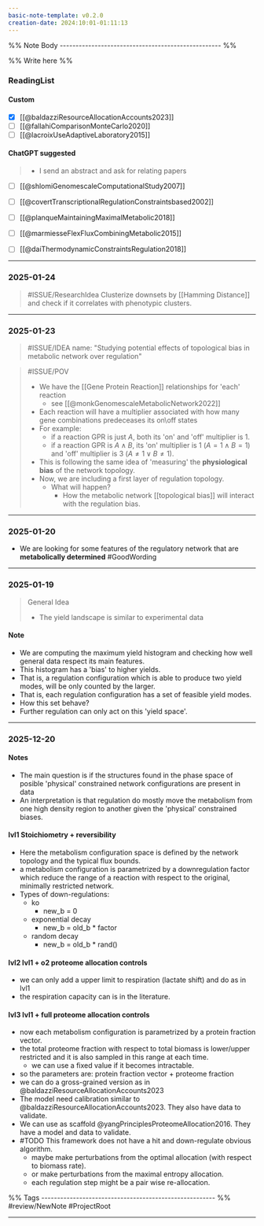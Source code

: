 ```yaml
---
basic-note-template: v0.2.0
creation-date: 2024:10:01-01:11:13
---
```


%% Note Body --------------------------------------------------- %%

%% Write here %%

### ReadingList


#### Custom
- [x] [[@baldazziResourceAllocationAccounts2023]]
- [ ] [[@fallahiComparisonMonteCarlo2020]]
- [ ] [[@lacroixUseAdaptiveLaboratory2015]]

#### ChatGPT suggested

> - I send an abstract and ask for relating papers

- [ ] [[@shlomiGenomescaleComputationalStudy2007]]
- [ ] [[@covertTranscriptionalRegulationConstraintsbased2002]]
- [ ] [[@planqueMaintainingMaximalMetabolic2018]]
- [ ] [[@marmiesseFlexFluxCombiningMetabolic2015]]
- [ ] [[@daiThermodynamicConstraintsRegulation2018]]


***
### 2025-01-24

> #ISSUE/ResearchIdea 
> Clusterize downsets by [[Hamming Distance]] and check if it correlates with phenotypic clusters. 



***
### 2025-01-23

> #ISSUE/IDEA
> name:
> "Studying potential effects of topological bias in metabolic network over regulation"

> #ISSUE/POV
> - We have the [[Gene Protein Reaction]] relationships for 'each' reaction
> 	- see [[@monkGenomescaleMetabolicNetwork2022]]
> - Each reaction will have a multiplier associated with how many gene combinations predeceases its on\off states
> - For example:
> 	- if a reaction GPR is just $A$, both its 'on' and 'off' multiplier is $1$.
> 	- if a reaction GPR is $A \wedge B$, its 'on' multiplier is $1$ ($A=1 \wedge B=1$) and 'off' multiplier is $3$ ($A \neq 1 \vee B \neq 1$).
> - This is following the same idea of 'measuring' the **physiological bias** of the network topology.
> - Now, we are including a first layer of regulation topology.
> 	- What will happen?
> 		- How the metabolic network [[topological bias]] will interact with the regulation bias.
> 

***
### 2025-01-20

- We are looking for some features of the regulatory network that are **metabolically determined** #GoodWording 


***
### 2025-01-19

> General Idea
> - The yield landscape is similar to experimental data

#### Note

- We are computing the maximum yield histogram and checking how well general data respect its main features. 
- This histogram has a 'bias' to higher yields.
- That is, a regulation configuration which is able to produce two yield modes, will be only counted by the larger. 
- That is, each regulation configuration has a set of feasible yield modes. 
- How this set behave? 
- Further regulation can only act on this 'yield space'. 


***
### 2025-12-20

#### Notes

- The main question is if the structures found in the  phase space of posible 'physical' constrained network configurations are present in data
- An interpretation is that regulation do mostly move the metabolism from one high density region to another given the 'physical' constrained biases. 

#### lvl1 Stoichiometry + reversibility
- Here the metabolism configuration space is defined by the network topology and the typical flux bounds.
- a metabolism configuration is parametrized by a downregulation factor which reduce the range of a reaction with respect to the original, minimally restricted network.
- Types of down-regulations:
	- ko
		- new_b = 0
	- exponential decay
		- new_b = old_b * factor
	- random decay
		- new_b = old_b * rand()

#### lvl2 lvl1 + o2 proteome allocation controls
- we can only add a upper limit to respiration (lactate shift) and do as in lvl1
- the respiration capacity can is in the literature.

#### lvl3 lvl1 + full proteome allocation controls
- now each metabolism configuration is parametrized by a protein fraction vector.
- the total proteome fraction with respect to total biomass is lower/upper restricted and it is also sampled in this range at each time.
	- we can use a fixed value if it becomes intractable.
- so the parameters are: protein fraction vector + proteome fraction
- we can do a gross-grained version as in @baldazziResourceAllocationAccounts2023
- The model need calibration similar to @baldazziResourceAllocationAccounts2023. They also have data to validate.
- We can use as scaffold  @yangPrinciplesProteomeAllocation2016. They have a model and data to validate.
- #TODO This framework does not have a hit and down-regulate obvious algorithm.  
	- maybe make perturbations from the optimal allocation (with respect to biomass rate).
	- or make perturbations from the maximal entropy allocation. 
	- each regulation step might be a pair wise re-allocation.




%% Tags ------------------------------------------------------- %%
#review/NewNote
#ProjectRoot 
___
